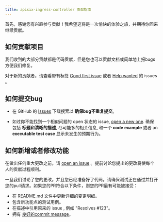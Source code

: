 ```yaml
---
title: apisix-ingress-controller 贡献指南
---
```


<!--
#
# Licensed to the Apache Software Foundation (ASF) under one or more
# contributor license agreements.  See the NOTICE file distributed with
# this work for additional information regarding copyright ownership.
# The ASF licenses this file to You under the Apache License, Version 2.0
# (the "License"); you may not use this file except in compliance with
# the License.  You may obtain a copy of the License at
#
#     http://www.apache.org/licenses/LICENSE-2.0
#
# Unless required by applicable law or agreed to in writing, software
# distributed under the License is distributed on an "AS IS" BASIS,
# WITHOUT WARRANTIES OR CONDITIONS OF ANY KIND, either express or implied.
# See the License for the specific language governing permissions and
# limitations under the License.
#
-->

首先，感谢您有兴趣参与贡献！我希望这将是一次愉快的体验之旅，并期待你回来继续贡献。

## 如何贡献项目

我们收到的大部分贡献都是代码贡献，但是您也可以贡献文档或简单地上报bugs方便我们修复。

 对于新的贡献者，请查看带有标签 [Good first issue](https://github.com/apache/apisix-ingress-controller/issues?q=is%3Aissue+is%3Aopen+label%3A%22good+first+issue%22) 或者 [Help wanted](https://github.com/apache/apisix-ingress-controller/issues?q=is%3Aissue+is%3Aopen+label%3A%22help+wanted%22) 的 issues 。

## 如何提交bug

* 在 GitHub 的 [Issues](https://github.com/apache/apisix-ingress-controller/issues) 下载搜索以 **确保bug不重复提交**。

* 如过你不能找到一个相似问题的 open 状态的 issue, [open a new one](https://github.com/apache/apisix-ingress-controller/issues/new). 确保包括 **标题和清晰的描述**, 尽可能多的相关信息, 和一个 **code example** 或者 an **executable test case** 显示未发生的预期行为。

## 如何新增或者修改功能

在做出任何重大更改之前，请 [open an issue](https://github.com/apache/apisix-ingress-controller/issues) 。提前讨论您提出的更改将使每个人的贡献过程顺利。

一旦我们讨论了您的更改，并且您已经准备好了代码，请确保测试正在通过并打开您的pull请求。如果您的PR符合以下条件，则您的PR最有可能被接受：

* 在 README.md 文件中更新详细的变更明细。
* 包含新功能点的测试用例。
* 在描述中引用原来的 issue , 例如 "Resolves #123"。
* 拥有 [良好的commit message](http://tbaggery.com/2008/04/19/a-note-about-git-commit-messages.html)。
